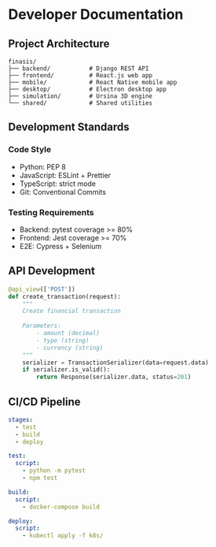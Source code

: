 # Developer Documentation

## Project Architecture

```
finasis/
├── backend/           # Django REST API
├── frontend/          # React.js web app
├── mobile/            # React Native mobile app
├── desktop/           # Electron desktop app
├── simulation/        # Ursina 3D engine
└── shared/            # Shared utilities
```

## Development Standards

### Code Style
- Python: PEP 8
- JavaScript: ESLint + Prettier
- TypeScript: strict mode
- Git: Conventional Commits

### Testing Requirements
- Backend: pytest coverage >= 80%
- Frontend: Jest coverage >= 70%
- E2E: Cypress + Selenium

## API Development

```python
@api_view(['POST'])
def create_transaction(request):
    """
    Create financial transaction
    
    Parameters:
        - amount (decimal)
        - type (string)
        - currency (string)
    """
    serializer = TransactionSerializer(data=request.data)
    if serializer.is_valid():
        return Response(serializer.data, status=201)
```

## CI/CD Pipeline

```yaml
stages:
  - test
  - build
  - deploy

test:
  script:
    - python -m pytest
    - npm test

build:
  script:
    - docker-compose build

deploy:
  script:
    - kubectl apply -f k8s/
```
